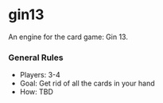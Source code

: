 # gin13

An engine for the card game: Gin 13.

### General Rules

-   Players: 3-4
-   Goal: Get rid of all the cards in your hand
-   How: TBD
